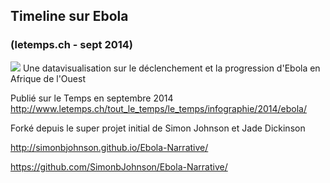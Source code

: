 ## Timeline sur Ebola
### (letemps.ch - sept 2014)

![](http://www.letemps.ch/tout_le_temps/le_temps/infographie/2014/ebola/css/image.jpg)
Une datavisualisation sur le déclenchement et la progression d'Ebola en Afrique de l'Ouest 

Publié sur le Temps en septembre 2014
http://www.letemps.ch/tout_le_temps/le_temps/infographie/2014/ebola/

Forké depuis le super projet initial de Simon Johnson et Jade Dickinson

http://simonbjohnson.github.io/Ebola-Narrative/

https://github.com/SimonbJohnson/Ebola-Narrative/
